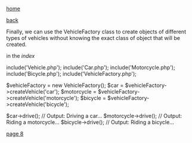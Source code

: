 [home](./page01.md)

[back](./page06.md)

Finally, we can use the VehicleFactory class to create objects of different types of vehicles without knowing the exact class of object that will be created.

in the *index*


include('Vehicle.php');
include('Car.php');
include('Motorcycle.php');
include('Bicycle.php');
include('VehicleFactory.php');

$vehicleFactory = new VehicleFactory();
$car = $vehicleFactory->createVehicle('car');
$motorcycle = $vehicleFactory->createVehicle('motorcycle');
$bicycle = $vehicleFactory->createVehicle('bicycle');

$car->drive();          // Output: Driving a car...
$motorcycle->drive();   // Output: Riding a motorcycle...
$bicycle->drive();      // Output: Riding a bicycle...


[page 8](./page08.md)
